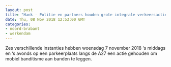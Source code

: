 ```yaml
---
layout: post
title: "Hank - Politie en partners houden grote integrale verkeersactie tegen mobiel banditisme"
date: Thu, 08 Nov 2018 12:53:00 GMT
categories: 
- noord-brabant 
- werkendam 
---
```


Zes verschillende instanties hebben woensdag 7 november 2018 ‘s middags en ‘s avonds op een parkeerplaats langs de A27 een actie gehouden om mobiel banditisme aan banden te leggen.
